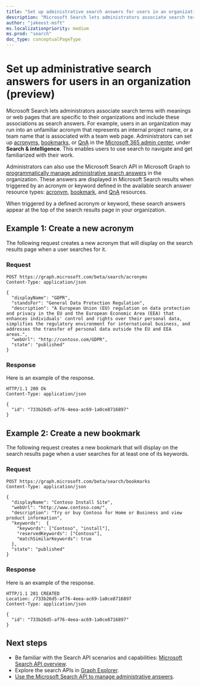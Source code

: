 ```yaml
---
title: "Set up administrative search answers for users in an organization (preview)"
description: "Microsoft Search lets administrators associate search terms with meanings or web pages specific to their organizations and include these as search answers."
author: "jakeost-msft"
ms.localizationpriority: medium
ms.prod: "search"
doc_type: conceptualPageType
---
```


# Set up administrative search answers for users in an organization (preview)

Microsoft Search lets administrators associate search terms with meanings or web pages that are specific to their organizations and include these associations as search answers. For example, users in an organization may run into an unfamiliar acronym that represents an internal project name, or a team name that is associated with a team web page. Administrators can set up [acronyms](/microsoftsearch/manage-acronyms), [bookmarks](/microsoftsearch/manage-bookmarks), or [QnA](/microsoftsearch/manage-qas) in the [Microsoft 365 admin center](https://admin.microsoft.com/), under **Search & intelligence**. This enables users to use search to navigate and get familiarized with their work.

Administrators can also use the Microsoft Search API in Microsoft Graph to [programmatically manage administrative search answers](/graph/api/resources/search-api-answers-overview) in the organization. These answers are displayed in Microsoft Search results when triggered by an acronym or keyword defined in the available search answer resource types: [acronym](/graph/api/resources/search-acronym), [bookmark](/graph/api/resources/search-bookmark), and [QnA](/graph/api/resources/search-qna) resources.

When triggered by a defined acronym or keyword, these search answers appear at the top of the search results page in your organization.

## Example 1: Create a new acronym

The following request creates a new acronym that will display on the search results page when a user searches for it.

### Request

<!-- {
  "blockType": "request",
  "name": "create_acronym_from_acronyms"
}-->
```http
POST https://graph.microsoft.com/beta/search/acronyms
Content-Type: application/json

{
  "displayName": "GDPR",
  "standsFor": "General Data Protection Regulation",
  "description": "A European Union (EU) regulation on data protection and privacy in the EU and the European Economic Area (EEA) that enhances individuals' control and rights over their personal data, simplifies the regulatory environment for international business, and addresses the transfer of personal data outside the EU and EEA areas.",
  "webUrl": "http://contoso.com/GDPR",
  "state": "published"
}
```
### Response

Here is an example of the response.
<!-- {
  "blockType": "response",
  "truncated": true,
  "@odata.type": "microsoft.graph.search.acronym"
}-->
```http
HTTP/1.1 200 Ok
Content-Type: application/json

{
  "id": "733b26d5-af76-4eea-ac69-1a0ce8716897"
}
```

## Example 2: Create a new bookmark

The following request creates a new bookmark that will display on the search results page when a user searches for at least one of its keywords.

### Request

<!-- {
  "blockType": "request",
  "name": "create_bookmark_from_bookmarks"
}-->
```http
POST https://graph.microsoft.com/beta/search/bookmarks
Content-Type: application/json

{
  "displayName": "Contoso Install Site",
  "webUrl": "http://www.contoso.com/",
  "description": "Try or buy Contoso for Home or Business and view product information",
  "keywords":  {
    "keywords": ["Contoso", "install"],
    "reservedKeywords": ["Contoso"],
    "matchSimilarKeywords": true
  },
  "state": "published"
}
```
### Response

Here is an example of the response.
<!-- {
  "blockType": "response",
  "truncated": true,
  "@odata.type": "microsoft.graph.search.bookmark"
}-->
```http
HTTP/1.1 201 CREATED
Location: /733b26d5-af76-4eea-ac69-1a0ce8716897
Content-Type: application/json

{
  "id": "733b26d5-af76-4eea-ac69-1a0ce8716897"
}
```

## Next steps

- Be familiar with the Search API scenarios and capabilities: [Microsoft Search API overview](/graph/search-concept-overview).
- Explore the search APIs in [Graph Explorer](https://developer.microsoft.com/graph/graph-explorer).
- [Use the Microsoft Search API to manage administrative answers](/graph/api/resources/search-api-answers-overview).

